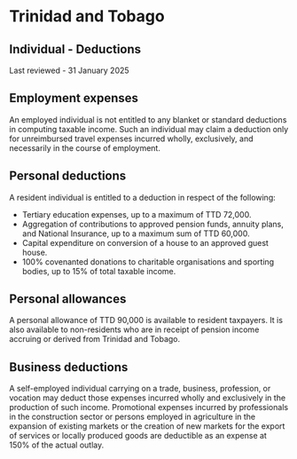# Trinidad and Tobago
## Individual - Deductions
Last reviewed - 31 January 2025
## Employment expenses
An employed individual is not entitled to any blanket or standard deductions in computing taxable income. Such an individual may claim a deduction only for unreimbursed travel expenses incurred wholly, exclusively, and necessarily in the course of employment.
## Personal deductions
A resident individual is entitled to a deduction in respect of the following:
  * Tertiary education expenses, up to a maximum of TTD 72,000.
  * Aggregation of contributions to approved pension funds, annuity plans, and National Insurance, up to a maximum sum of TTD 60,000.
  * Capital expenditure on conversion of a house to an approved guest house.
  * 100% covenanted donations to charitable organisations and sporting bodies, up to 15% of total taxable income.


## Personal allowances
A personal allowance of TTD 90,000 is available to resident taxpayers. It is also available to non-residents who are in receipt of pension income accruing or derived from Trinidad and Tobago.
## Business deductions
A self-employed individual carrying on a trade, business, profession, or vocation may deduct those expenses incurred wholly and exclusively in the production of such income.
Promotional expenses incurred by professionals in the construction sector or persons employed in agriculture in the expansion of existing markets or the creation of new markets for the export of services or locally produced goods are deductible as an expense at 150% of the actual outlay.
